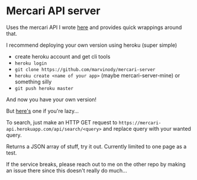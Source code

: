 # Mercari API server

Uses the mercari API I wrote [here](https://github.com/marvinody/mercari-js/) and provides quick wrappings around that.

I recommend deploying your own version using heroku (super simple)

- create heroku account and get cli tools
- `heroku login`
- `git clone https://github.com/marvinody/mercari-server`
- `heroku create <name of your app>` (maybe mercari-server-mine) or something silly
- `git push heroku master`

And now you have your own version!

But [here's](https://mercari-api.herokuapp.com/) one if you're lazy...

To search, just make an HTTP GET request to `https://mercari-api.herokuapp.com/api/search/<query>` and replace query with your wanted query.

Returns a JSON array of stuff, try it out. Currently limited to one page as a test.

If the service breaks, please reach out to me on the other repo by making an issue there since this doesn't really do much...
